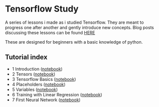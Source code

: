 # Tensorflow Study

A series of lessons i made as i studied Tensorflow.  They are meant to progress one after another and gently introduce new concepts.
Blog posts discussing these lessons can be found [HERE](http://gooorack.com)

These are designed for beginners with a basic knowledge of python.

## Tutorial index

- 1 Introduction ([notebook](https://github.com/gooorack/TensorflowStudy/blob/master/1_Basic.ipynb))
- 2 Tensors ([notebook](https://github.com/gooorack/TensorflowStudy/blob/master/2_Tensors.ipynb))
- 3 Tensorflow Basics ([notebook](https://github.com/gooorack/TensorflowStudy/blob/master/3_Tensorboard.ipynb))
- 4 Placeholders ([notebook](https://github.com/gooorack/TensorflowStudy/blob/master/4_Placeholders.ipynb))
- 5 Variables ([notebook](https://github.com/gooorack/TensorflowStudy/blob/master/5_Variables.ipynb))
- 6 Training with Linear Regression ([notebook](https://github.com/gooorack/TensorflowStudy/blob/master/6_TrainingWithLinearRegression.ipynb))
- 7 First Neural Network ([notebook](https://github.com/gooorack/TensorflowStudy/blob/master/7_Basic_Neural_Network.ipynb))


